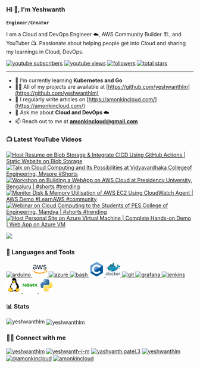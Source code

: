 ### Hi 👋, I'm Yeshwanth

**`Engineer/Creator`**

I am a Cloud and DevOps Engineer ☁️, AWS Community Builder 🏗️, and YouTuber 📺. Passionate about helping people get into Cloud and sharing my learnings in Cloud, DevOps.

   <p align="left">
      <a href="https://www.youtube.com/c/amonkincloud?sub_confirmation=1">
         <img alt="youtube subscribers" title="Subscribe to my YouTube channel" src="https://custom-icon-badges.demolab.com/youtube/channel/subscribers/UCwhERUcuzUCwr8x8mQ8zrcw?color=%23E05D44&label=SUBSCRIBE&logo=video&logoColor=white&style=for-the-badge&labelColor=CE4630"/></a> 
      <a href="https://www.youtube.com/c/amonkincloud">
         <img alt="youtube views" title="YouTube views" src="https://custom-icon-badges.demolab.com/youtube/channel/views/UCwhERUcuzUCwr8x8mQ8zrcw?color=%23E1AD0E&logo=eye&logoColor=white&style=for-the-badge&labelColor=C79600"/></a> 
      <a href="https://github.com/yeshwanthlm?tab=followers">
         <img alt="followers" title="Follow me on Github" src="https://custom-icon-badges.demolab.com/github/followers/yeshwanthlm?color=236ad3&labelColor=1155ba&style=for-the-badge&logo=person-add&label=Follow&logoColor=white"/></a>
      <a href="https://github.com/yeshwanthlm?tab=repositories&sort=stargazers">
         <img alt="total stars" title="Total stars on GitHub" src="https://custom-icon-badges.demolab.com/github/stars/yeshwanthlm?color=55960c&style=for-the-badge&labelColor=488207&logo=star"/></a>
   </p>

---

- 🌱 I’m currently learning **Kubernetes and Go**
- 👨‍💻 All of my projects are available at [https://github.com/yeshwanthlm](https://github.com/yeshwanthlm)
- 📝 I regularly write articles on [https://amonkincloud.com/](https://amonkincloud.com/)
- 💬 Ask me about **Cloud and DevOps ☁️**
- 📫 Reach out to me at **amonkincloud@gmail.com**


### 📺 Latest YouTube Videos

<!-- BEGIN YOUTUBE-CARDS -->
[![Host Resume on Blob Storage & Integrate CICD Using GitHub Actions | Static Website on Blob Storage](https://ytcards.demolab.com/?id=hL0HiIctbgs&title=Host+Resume+on+Blob+Storage+%26+Integrate+CICD+Using+GitHub+Actions+%7C+Static+Website+on+Blob+Storage&lang=en&timestamp=1683289819&background_color=%230d1117&title_color=%23ffffff&stats_color=%23dedede&width=250 "Host Resume on Blob Storage & Integrate CICD Using GitHub Actions | Static Website on Blob Storage")](https://www.youtube.com/watch?v=hL0HiIctbgs)
[![Talk on Cloud Computing and Its Possibilities at Vidyavardhaka Collegeof Engineering, Mysore #Shorts](https://ytcards.demolab.com/?id=uzPHLjzFuJk&title=Talk+on+Cloud+Computing+and+Its+Possibilities+at+Vidyavardhaka+Collegeof+Engineering%2C+Mysore+%23Shorts&lang=en&timestamp=1683171030&background_color=%230d1117&title_color=%23ffffff&stats_color=%23dedede&width=250 "Talk on Cloud Computing and Its Possibilities at Vidyavardhaka Collegeof Engineering, Mysore #Shorts")](https://www.youtube.com/watch?v=uzPHLjzFuJk)
[![Workshop on Building a WebApp on AWS Cloud at Presidency University, Bengaluru | #shorts #trending](https://ytcards.demolab.com/?id=PoeGPVZyrAk&title=Workshop+on+Building+a+WebApp+on+AWS+Cloud+at+Presidency+University%2C+Bengaluru+%7C+%23shorts+%23trending&lang=en&timestamp=1683117011&background_color=%230d1117&title_color=%23ffffff&stats_color=%23dedede&width=250 "Workshop on Building a WebApp on AWS Cloud at Presidency University, Bengaluru | #shorts #trending")](https://www.youtube.com/watch?v=PoeGPVZyrAk)
[![Monitor Disk & Memory Utilisation of AWS EC2 Using CloudWatch Agent | AWS Demo #LearnAWS #community](https://ytcards.demolab.com/?id=OphBekkv7Fo&title=Monitor+Disk+%26+Memory+Utilisation+of+AWS+EC2+Using+CloudWatch+Agent+%7C+AWS+Demo+%23LearnAWS+%23community&lang=en&timestamp=1683030609&background_color=%230d1117&title_color=%23ffffff&stats_color=%23dedede&width=250 "Monitor Disk & Memory Utilisation of AWS EC2 Using CloudWatch Agent | AWS Demo #LearnAWS #community")](https://www.youtube.com/watch?v=OphBekkv7Fo)
[![Webinar on Cloud Computing to the Students of PES College of Engineering, Mandya | #shorts #trending](https://ytcards.demolab.com/?id=-3i7BHL8-hc&title=Webinar+on+Cloud+Computing+to+the+Students+of+PES+College+of+Engineering%2C+Mandya+%7C+%23shorts+%23trending&lang=en&timestamp=1682911800&background_color=%230d1117&title_color=%23ffffff&stats_color=%23dedede&width=250 "Webinar on Cloud Computing to the Students of PES College of Engineering, Mandya | #shorts #trending")](https://www.youtube.com/watch?v=-3i7BHL8-hc)
[![Host Personal Site on Azure Virtual Machine | Complete Hands-on Demo | Web App on Azure VM](https://ytcards.demolab.com/?id=PVgcjVXkMVw&title=Host+Personal+Site+on+Azure+Virtual+Machine+%7C+Complete+Hands-on+Demo+%7C+Web+App+on+Azure+VM&lang=en&timestamp=1682685012&background_color=%230d1117&title_color=%23ffffff&stats_color=%23dedede&width=250 "Host Personal Site on Azure Virtual Machine | Complete Hands-on Demo | Web App on Azure VM")](https://www.youtube.com/watch?v=PVgcjVXkMVw)
<!-- END YOUTUBE-CARDS -->

[<img src="https://custom-icon-badges.demolab.com/badge/-Subscribe%20For%20More-red?style=for-the-badge&logo=video&logoColor=white"/>](https://www.youtube.com/c/amonkincloud?sub_confirmation=1)

### 🧰 Languages and Tools

<p align="left"> <a href="https://www.arduino.cc/" target="_blank" rel="noreferrer"> <img src="https://cdn.worldvectorlogo.com/logos/arduino-1.svg" alt="arduino" width="40" height="40"/> </a> <a href="https://aws.amazon.com" target="_blank" rel="noreferrer"> <img src="https://raw.githubusercontent.com/devicons/devicon/master/icons/amazonwebservices/amazonwebservices-original-wordmark.svg" alt="aws" width="40" height="40"/> </a> <a href="https://azure.microsoft.com/en-in/" target="_blank" rel="noreferrer"> <img src="https://www.vectorlogo.zone/logos/microsoft_azure/microsoft_azure-icon.svg" alt="azure" width="40" height="40"/> </a> <a href="https://www.gnu.org/software/bash/" target="_blank" rel="noreferrer"> <img src="https://www.vectorlogo.zone/logos/gnu_bash/gnu_bash-icon.svg" alt="bash" width="40" height="40"/> </a> <a href="https://www.cprogramming.com/" target="_blank" rel="noreferrer"> <img src="https://raw.githubusercontent.com/devicons/devicon/master/icons/c/c-original.svg" alt="c" width="40" height="40"/> </a> <a href="https://www.docker.com/" target="_blank" rel="noreferrer"> <img src="https://raw.githubusercontent.com/devicons/devicon/master/icons/docker/docker-original-wordmark.svg" alt="docker" width="40" height="40"/> </a> <a href="https://git-scm.com/" target="_blank" rel="noreferrer"> <img src="https://www.vectorlogo.zone/logos/git-scm/git-scm-icon.svg" alt="git" width="40" height="40"/> </a> <a href="https://grafana.com" target="_blank" rel="noreferrer"> <img src="https://www.vectorlogo.zone/logos/grafana/grafana-icon.svg" alt="grafana" width="40" height="40"/> </a> <a href="https://www.jenkins.io" target="_blank" rel="noreferrer"> <img src="https://www.vectorlogo.zone/logos/jenkins/jenkins-icon.svg" alt="jenkins" width="40" height="40"/> </a> <a href="https://www.linux.org/" target="_blank" rel="noreferrer"> <img src="https://raw.githubusercontent.com/devicons/devicon/master/icons/linux/linux-original.svg" alt="linux" width="40" height="40"/> </a> <a href="https://www.nginx.com" target="_blank" rel="noreferrer"> <img src="https://raw.githubusercontent.com/devicons/devicon/master/icons/nginx/nginx-original.svg" alt="nginx" width="40" height="40"/> </a> <a href="https://www.python.org" target="_blank" rel="noreferrer"> <img src="https://raw.githubusercontent.com/devicons/devicon/master/icons/python/python-original.svg" alt="python" width="40" height="40"/> </a> </p>

### 📊 Stats
<p><img align="left" src="https://github-readme-stats.vercel.app/api/top-langs?username=yeshwanthlm&show_icons=true&locale=en&layout=compact" alt="yeshwanthlm" /></p>

<p>&nbsp;<img align="center" src="https://github-readme-stats.vercel.app/api?username=yeshwanthlm&show_icons=true&locale=en" alt="yeshwanthlm" /></p>

### 🏄‍♂️ Connect with me
   <p align="left">
   <a href="https://dev.to/yeshwanthlm" target="blank"><img align="center" src="https://raw.githubusercontent.com/rahuldkjain/github-profile-readme-generator/master/src/images/icons/Social/devto.svg" alt="yeshwanthlm" height="30" width="40" /></a>
   <a href="https://linkedin.com/in/yeshwanth-l-m" target="blank"><img align="center" src="https://raw.githubusercontent.com/rahuldkjain/github-profile-readme-generator/master/src/images/icons/Social/linked-in-alt.svg" alt="yeshwanth-l-m" height="30" width="40" /></a>
   <a href="https://fb.com/yashvanth.patel.3" target="blank"><img align="center" src="https://raw.githubusercontent.com/rahuldkjain/github-profile-readme-generator/master/src/images/icons/Social/facebook.svg" alt="yashvanth.patel.3" height="30" width="40" /></a>
   <a href="https://instagram.com/yeshwanthlm" target="blank"><img align="center" src="https://raw.githubusercontent.com/rahuldkjain/github-profile-readme-generator/master/src/images/icons/Social/instagram.svg" alt="yeshwanthlm" height="30" width="40" /></a>
   <a href="https://hashnode.com/@amonkincloud" target="blank"><img align="center" src="https://raw.githubusercontent.com/rahuldkjain/github-profile-readme-generator/master/src/images/icons/Social/hashnode.svg" alt="@amonkincloud" height="30" width="40" /></a>
   <a href="https://www.youtube.com/c/amonkincloud" target="blank"><img align="center" src="https://raw.githubusercontent.com/rahuldkjain/github-profile-readme-generator/master/src/images/icons/Social/youtube.svg" alt="amonkincloud" height="30" width="40" /></a>
   </p>

